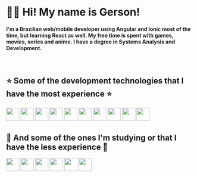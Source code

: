 # 🖖🏻  Hi! My name is Gerson!

#### I'm a Brazilian web/mobile developer using Angular and Ionic most of the time, but learning React as well. My free time is spent with games, movies, series and anime. I have a degree in Systems Analysis and Development.

</br>

## ⭐️ Some of the development technologies that I have the most experience ⭐️

<span> <img height= "35" src="https://img.shields.io/badge/Angular-DD0031?style=for-the-badge&logo=angular&logoColor=white"> </span>
<span> <img height= "35" src="https://img.shields.io/badge/Ionic-3880FF?style=for-the-badge&logo=ionic&logoColor=white"> </span>
<span> <img height= "35" src="https://img.shields.io/badge/HTML5-E34F26?style=for-the-badge&logo=html5&logoColor=white"> </span>
<span> <img height= "35" src="https://img.shields.io/badge/CSS3-1572B6?style=for-the-badge&logo=css3&logoColor=white"> </span>
<span> <img height= "35" src="https://img.shields.io/badge/Bootstrap-563D7C?style=for-the-badge&logo=bootstrap&logoColor=white"> </span>
<span> <img height= "35" src="https://img.shields.io/badge/Material%20UI-007FFF?style=for-the-badge&logo=mui&logoColor=white"> </span>
<span> <img height= "35" src="https://img.shields.io/badge/JavaScript-323330?style=for-the-badge&logo=javascript&logoColor=F7DF1E"> </span>
<span> <img height= "35" src="https://img.shields.io/badge/TypeScript-007ACC?style=for-the-badge&logo=typescript&logoColor=white"> </span>
<span> <img height= "35" src="https://img.shields.io/badge/npm-CB3837?style=for-the-badge&logo=npm&logoColor=white"> </span>
<span> <img height= "35" src="https://img.shields.io/badge/Git-F05032?style=for-the-badge&logo=git&logoColor=white"> </span>

## 📖 And some of the ones I'm studying or that I have the less experience 📖

<span> <img height= "35" src="https://img.shields.io/badge/Node.js-339933?style=for-the-badge&logo=nodedotjs&logoColor=white"> </span>
<span> <img height= "35" src="https://img.shields.io/badge/React-20232A?style=for-the-badge&logo=react&logoColor=61DAFB"> </span>
<span> <img height= "35" src="https://img.shields.io/badge/next.js-000000?style=for-the-badge&logo=nextdotjs&logoColor=white"> </span>
<span> <img height= "35" src="https://img.shields.io/badge/Vue.js-35495E?style=for-the-badge&logo=vuedotjs&logoColor=4FC08D"> </span>
<span> <img height= "35" src="https://img.shields.io/badge/firebase-ffca28?style=for-the-badge&logo=firebase&logoColor=black"> </span>
<span> <img height= "35" src="https://img.shields.io/badge/React_Native-20232A?style=for-the-badge&logo=react&logoColor=61DAFB"> </span>

<!---
Gerson-Pedroso/Gerson-Pedroso is a ✨ special ✨ repository because its `README.md` (this file) appears on your GitHub profile.
You can click the Preview link to take a look at your changes.
--->

